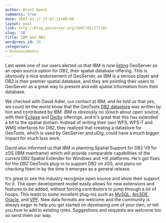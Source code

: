```yaml
---
author: Brent Owens
comments: true
date: 2007-01-17 23:47:11+00:00
layout: post
link: http://blog.geoserver.org/2007/01/17/18/
slug: '18'
title: IBM and DB2
wordpress_id: 18
categories:
- Announcements
---
```


Last week one of our users alerted us that IBM is now [listing](http://www-306.ibm.com/software/data/spatial/db2spatial/opensource.html) GeoServer as an open source option for DB2, their spatial database offering. This is obviously a nice endorsement of GeoServer, as IBM is a serious player and DB2 is their premier spatial database, and they are pointing their users to GeoServer as a great way to present and edit spatial information from their database.


We checked with David Adler, our contact at IBM, and he told us that yes, we could let the world know that the GeoTools [DB2 datastore](http://prdownloads.sourceforge.net/geoserver/geoserver-1.4.0-db2-plugin.zip?download) was written by him and contributed by IBM. IBM is obviously no slouch about open source, with their [Eclipse](http://www.eclipse.org/) and [Derby](http://db.apache.org/derby/) offerings, and it's great that this has extended a bit to the spatial domain. Instead of writing their own WFS, WFS-T and WMS interfaces for DB2, they realized that creating a datastore for GeoTools, which is used by GeoServer and uDig, could have a much bigger impact for much less work.

David also informed us that IBM is planning Spatial Support for DB2 V9 for zOS (IBM mainframe) which will provide comparable capabilities of the current DB2 Spatial Extender for Windows and *IX platforms. He's got fixes for the DB2 GeoTools plug-in to support DB2 on zOS, and plans on checking them in by the time it emerges as a general release.


It's great to see the industry recognize open source and show their support for it. The open development model easily allows for new extensions and features to be added, without forcing contributors to jump through a lot of hoops. This leads to some excellent plug-ins such as [MySQL](http://prdownloads.sourceforge.net/geoserver/geoserver-1.4.0-mysql-plugin.zip?download), [ArcSDE](http://prdownloads.sourceforge.net/geoserver/geoserver-1.4.0-arcsde-plugin.zip?download), [Oracle](http://prdownloads.sourceforge.net/geoserver/geoserver-1.4.0-oracle-plugin.zip?download), and [VPF](http://prdownloads.sourceforge.net/geoserver/geoserver-1.4.0-vpf-plugin.zip?download). New data formats are welcome and the community is always eager to help you get started on developing one of your own, or tell you how to add to existing ones. Suggestions and requests are welcome too so send them our way.

